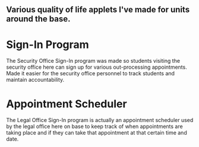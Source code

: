 ## Various quality of life applets I've made for units around the base.  

# Sign-In Program
The Security Office Sign-In program was made so students visiting the security office here can sign up for various out-processing appointments.  Made it easier for the security office personnel to track students and maintain accountability.

# Appointment Scheduler
The Legal Office Sign-In program is actually an appointment scheduler used by the legal office here on base to keep track of when appointments are taking place and if they can take that appointment at that certain time and date.
